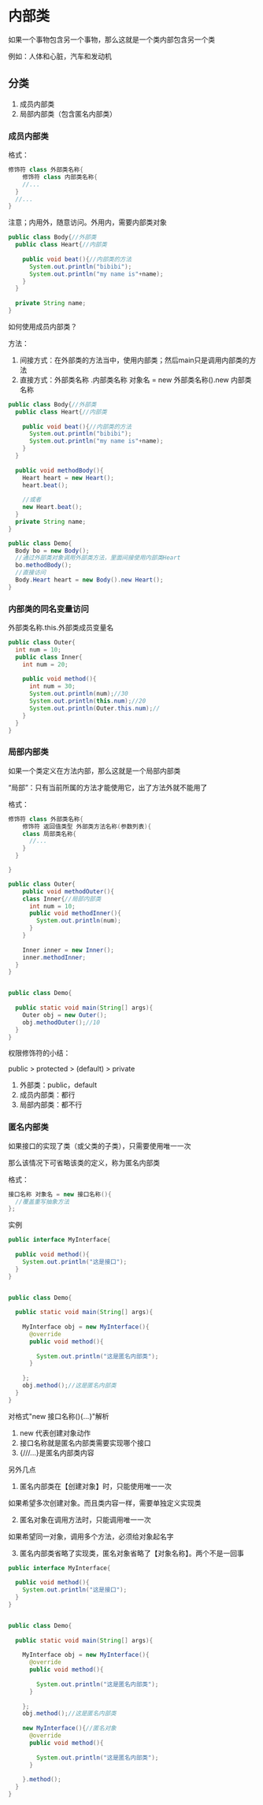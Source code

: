 # 内部类

如果一个事物包含另一个事物，那么这就是一个类内部包含另一个类

例如：人体和心脏，汽车和发动机

<!-- more -->

## 分类

1. 成员内部类
2. 局部内部类（包含匿名内部类）

### 成员内部类

格式：

```java
修饰符 class 外部类名称{
	修饰符 class 内部类名称{
    //...
  }
  //...
}
```

注意；内用外，随意访问。外用内，需要内部类对象

```java
public class Body{//外部类
  public class Heart{//内部类
    
    public void beat(){//内部类的方法
      System.out.println("bibibi");
      System.out.println("my name is"+name);
    }
  }
  
  private String name;
}
```

如何使用成员内部类？

方法：

1. 间接方式：在外部类的方法当中，使用内部类；然后main只是调用内部类的方法
2. 直接方式：外部类名称 .内部类名称 对象名 = new 外部类名称().new 内部类名称



```java
public class Body{//外部类
  public class Heart{//内部类
    
    public void beat(){//内部类的方法
      System.out.println("bibibi");
      System.out.println("my name is"+name);
    }
  }
  
  public void methodBody(){
    Heart heart = new Heart();
    heart.beat();
    
    //或者 
    new Heart.beat();
  }
  private String name;
}
```



```java
public class Demo{
  Body bo = new Body();
  //通过外部类对象调用外部类方法，里面间接使用内部类Heart 
  bo.methodBody();
  //直接访问
  Body.Heart heart = new Body().new Heart();
}
```

### 内部类的同名变量访问

外部类名称.this.外部类成员变量名

```java
public class Outer{
  int num = 10;
  public class Inner{
    int num = 20;
    
    public void method(){
      int num = 30;
      System.out.println(num);//30
      System.out.println(this.num);//20
      System.out.println(Outer.this.num);//
    }
  }
}
```

### 局部内部类

如果一个类定义在方法内部，那么这就是一个局部内部类

“局部”：只有当前所属的方法才能使用它，出了方法外就不能用了



格式：

```java
修饰符 class 外部类名称{
	修饰符 返回值类型 外部类方法名称(参数列表){
    class 局部类名称{
      //...
    }
  }

}
```

````java
public class Outer{
	public void methodOuter(){
    class Inner{//局部内部类
      int num = 10;
      public void methodInner(){
        System.out.println(num);
      }
    }
  
    Inner inner = new Inner();
  	inner.methodInner;
  }
}


public class Demo{
  
  public static void main(String[] args){
    Outer obj = new Outer();
    obj.methodOuter();//10
  }
}
````

权限修饰符的小结：

public > protected > (default) > private

1. 外部类：public，default
2. 成员内部类：都行
3. 局部内部类：都不行



### 匿名内部类

如果接口的实现了类（或父类的子类），只需要使用唯一一次

那么该情况下可省略该类的定义，称为匿名内部类

格式：

```java
接口名称 对象名 = new 接口名称(){
  //覆盖重写抽象方法
};
```



实例

```java
public interface MyInterface{
  
  public void method(){
    System.out.println("这是接口");
  }
}


public class Demo{
  
  public static void main(String[] args){
    
    MyInterface obj = new MyInterface(){
      @override
      public void method(){
        
        System.out.println("这是匿名内部类");
      }
      
    };
    obj.method();//这是匿名内部类
  }
}
```

对格式"new 接口名称(){...}"解析

1. new 代表创建对象动作
2. 接口名称就是匿名内部类需要实现哪个接口
3. {///...}是匿名内部类内容

另外几点

1. 匿名内部类在【创建对象】时，只能使用唯一一次

如果希望多次创建对象。而且类内容一样，需要单独定义实现类

2. 匿名对象在调用方法时，只能调用唯一一次

如果希望同一对象，调用多个方法，必须给对象起名字

3. 匿名内部类省略了实现类，匿名对象省略了【对象名称】。两个不是一回事

```java
public interface MyInterface{
  
  public void method(){
    System.out.println("这是接口");
  }
}


public class Demo{
  
  public static void main(String[] args){
    
    MyInterface obj = new MyInterface(){
      @override
      public void method(){
        
        System.out.println("这是匿名内部类");
      }
      
    };
    obj.method();//这是匿名内部类
    
    new MyInterface(){//匿名对象
      @override
      public void method(){
        
        System.out.println("这是匿名内部类");
      }
      
    }.method();
  }
} 
```


